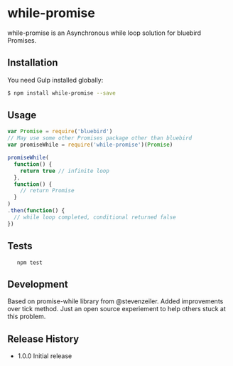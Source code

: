 # while-promise

while-promise is an Asynchronous while loop solution for bluebird Promises.

## Installation

You need Gulp installed globally:

```sh
$ npm install while-promise --save
```

## Usage

```js
var Promise = require('bluebird')
// May use some other Promises package other than bluebird
var promiseWhile = require('while-promise')(Promise)

promiseWhile(
  function() {
    return true // infinite loop
  }, 
  function() {
    // return Promise
  }
)
.then(function() {
  // while loop completed, conditional returned false
})
```

## Tests

```shell
   npm test
```

## Development

Based on promise-while library from @stevenzeiler. Added improvements over tick method.
Just an open source experiement to help others stuck at this problem.

## Release History

* 1.0.0 Initial release
